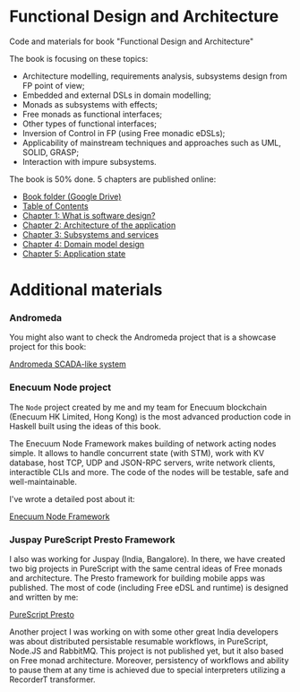# Functional Design and Architecture
Code and materials for book "Functional Design and Architecture"

The book is focusing on these topics:
* Architecture modelling, requirements analysis, subsystems design from FP point of view;
* Embedded and external DSLs in domain modelling;
* Monads as subsystems with effects;
* Free monads as functional interfaces;
* Other types of functional interfaces;
* Inversion of Control in FP (using Free monadic eDSLs);
* Applicability of mainstream techniques and approaches such as UML, SOLID, GRASP;
* Interaction with impure subsystems.

The book is 50% done. 5 chapters are published online:

- [Book folder (Google Drive)](https://drive.google.com/open?id=0B1Rdr1fbS6M9SjlKUk1zMVNjOVU)
- [Table of Contents](https://docs.google.com/document/d/1bh9Sa0rIGzU9Z88N_TJF6BtgHD_QLYdh1nK-yLKn_IU/edit?usp=sharing)
- [Chapter 1: What is software design?](https://docs.google.com/document/d/16pMEo0A-4GTnHqRn63yu73VqJ92M_pQYEd-t6tTiTcg/edit?usp=sharing)
- [Chapter 2: Architecture of the application](https://docs.google.com/document/d/1A0vnhwGxv1d4PyqdE0jPcutLcI_L5szlnPTqlhOSqMs/edit?usp=sharing)
- [Chapter 3: Subsystems and services](https://docs.google.com/document/d/1sRQ4766p2dtgj76IpZMz-rMwglLixm17Y-r2D7NcdHQ/edit?usp=sharing)
- [Chapter 4: Domain model design](https://docs.google.com/document/d/1UU-y4XaagexudLHWrrL9HeLClM6XobUqxRHL8Vdq2oc/edit?usp=sharing)
- [Chapter 5: Application state](https://docs.google.com/document/d/1v9RYc5GbUytS7shH0_8OWX_IOrliwCIH8-SMl8fGBSA/edit?usp=sharing)

# Additional materials

### Andromeda

You might also want to check the Andromeda project that is a showcase project for this book:

[Andromeda SCADA-like system](https://github.com/graninas/Andromeda)

### Enecuum Node project  

The `Node` project created by me and my team for Enecuum blockchain (Enecuum HK Limited, Hong Kong) is the most advanced production code in Haskell built using the ideas of this book.

The Enecuum Node Framework makes building of network acting nodes simple. It allows to handle concurrent state (with STM), work with KV database, host TCP, UDP and JSON-RPC servers, write network clients, interactible CLIs and more. The code of the nodes will be testable, safe and well-maintainable.

I've wrote a detailed post about it:

[Enecuum Node Framework](https://gist.github.com/graninas/9beb8df5d88dda5fa21c47ce9bcb0e16)

### Juspay PureScript Presto Framework

I also was working for Juspay (India, Bangalore). In there, we have created two big projects in PureScript with the same central ideas of Free monads and architecture. The Presto framework for building mobile apps was published. The most of code (including Free eDSL and runtime) is designed and written by me:

[PureScript Presto](https://github.com/graninas/purescript-presto)

Another project I was working on with some other great India developers was about distributed persistable resumable workflows, in PureScript, Node.JS and RabbitMQ. This project is not published yet, but it also based on Free monad architecture. Moreover, persistency of workflows and ability to pause them at any time is achieved due to special interpreters utilizing a RecorderT transformer.
